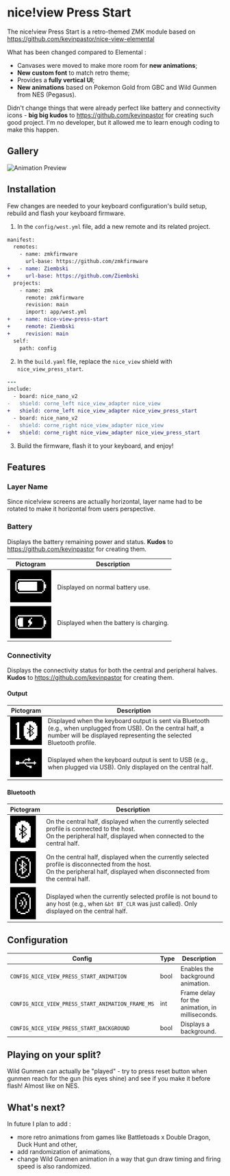 # nice!view Press Start

The nice!view Press Start is a retro-themed ZMK module based on https://github.com/kevinpastor/nice-view-elemental

What has been changed compared to Elemental : 
- Canvases were moved to make more room for **new animations**;
- **New custom font** to match retro theme;
- Provides a **fully vertical UI**;
- **New animations** based on Pokemon Gold from GBC and Wild Gunmen from NES (Pegasus). 

Didn't change things that were already perfect like battery and connectivity icons - **big big kudos** to https://github.com/kevinpastor for creating such good project. 
I'm no developer, but it allowed me to learn enough coding to make this happen. 

## Gallery

![Animation Preview](./assets/Animations.gif)

## Installation

Few changes are needed to your keyboard configuration's build setup, rebuild and flash your keyboard firmware.

1. In the `config/west.yml` file, add a new remote and its related project. 

```diff
manifest:
  remotes:
    - name: zmkfirmware
      url-base: https://github.com/zmkfirmware
+   - name: Ziembski
+     url-base: https://github.com/Ziembski
  projects:
    - name: zmk
      remote: zmkfirmware
      revision: main
      import: app/west.yml
+   - name: nice-view-press-start
+     remote: Ziembski
+     revision: main
  self:
    path: config
```

2. In the `build.yaml` file, replace the `nice_view` shield with `nice_view_press_start`.

```diff
---
include:
  - board: nice_nano_v2
-   shield: corne_left nice_view_adapter nice_view
+   shield: corne_left nice_view_adapter nice_view_press_start
  - board: nice_nano_v2
-   shield: corne_right nice_view_adapter nice_view
+   shield: corne_right nice_view_adapter nice_view_press_start
```

3. Build the firmware, flash it to your keyboard, and enjoy!

## Features

### Layer Name

Since nice!view screens are actually horizontal, layer name had to be rotated to make it horizontal from users perspective.

### Battery

Displays the battery remaining power and status. **Kudos** to https://github.com/kevinpastor for creating them.

| Pictogram                                            | Description                             |
| ---------------------------------------------------- | --------------------------------------- |
| ![Battery](./assets/battery.png)                     | Displayed on normal battery use.        |
| ![Battery - Charging](./assets/battery_charging.png) | Displayed when the battery is charging. |

### Connectivity

Displays the connectivity status for both the central and peripheral halves. **Kudos** to https://github.com/kevinpastor for creating them.

#### Output

| Pictogram                                                        | Description                                                                                                                                                                            |
| ---------------------------------------------------------------- | -------------------------------------------------------------------------------------------------------------------------------------------------------------------------------------- |
| ![Connectivity - Bluetooth](./assets/connectivity_bluetooth.png) | Displayed when the keyboard output is sent via Bluetooth (e.g., when unplugged from USB). On the central half, a number will be displayed representing the selected Bluetooth profile. |
| ![Connectivity - USB](./assets/connectivity_usb.png)             | Displayed when the keyboard output is sent to USB (e.g., when plugged via USB). Only displayed on the central half.                                                                    |

#### Bluetooth

| Pictogram                                                        | Description                                                                                                                                                                       |
| ---------------------------------------------------------------- | --------------------------------------------------------------------------------------------------------------------------------------------------------------------------------- |
| ![Bluetooth - Connected](./assets/bluetooth_connected.png)       | On the central half, displayed when the currently selected profile is connected to the host.<br />On the peripheral half, displayed when connected to the central half.           |
| ![Bluetooth - Disconnected](./assets/bluetooth_disconnected.png) | On the central half, displayed when the currently selected profile is disconnected from the host.<br />On the peripheral half, displayed when disconnected from the central half. |
| ![Bluetooth - Searching](./assets/bluetooth_searching.png)       | Displayed when the currently selected profile is not bound to any host (e.g., when `&bt BT_CLR` was just called). Only displayed on the central half.                             |

## Configuration

| Config                                          | Type | Description                                                                                                       | Default |
| ----------------------------------------------- | ---- | ----------------------------------------------------------------------------------------------------------------- | ------- |
| `CONFIG_NICE_VIEW_PRESS_START_ANIMATION`          | bool | Enables the background animation.                                                                                 | y       |
| `CONFIG_NICE_VIEW_PRESS_START_ANIMATION_FRAME_MS` | int  | Frame delay for the animation, in milliseconds.                                                                   | 250     |
| `CONFIG_NICE_VIEW_PRESS_START_BACKGROUND`         | bool | Displays a background.                                                                                            | y       |
<!--
| `CONFIG_NICE_VIEW_ELEMENTAL_CAPITALIZATION`     | bool | Enables full capitalization for the layer name.                                                                   | y       | 
-->

## Playing on your split?

Wild Gunmen can actually be "played" - try to press reset button when gunmen reach for the gun (his eyes shine) and see if you make it before flash! Almost like on NES.

## What's next?

In future I plan to add :
- more retro animations from games like Battletoads x Double Dragon, Duck Hunt and other, 
- add randomization of animations,
- change Wild Gunmen animation in a way that gun draw timing and firing speed is also randomized.
